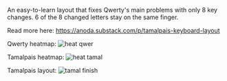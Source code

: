 An easy-to-learn layout that fixes Qwerty's main problems with only 8 key changes. 6 of the 8 changed letters stay on the same finger.

Read more here: https://anoda.substack.com/p/tamalpais-keyboard-layout

Qwerty heatmap:
![heat qwer](https://github.com/anoda9/Tamalpais/assets/3486897/4d0788ed-6330-4755-99ec-cb0933f1f193)

Tamalpais heatmap:
![heat tamal](https://github.com/anoda9/Tamalpais/assets/3486897/8dc3ea38-8ae8-4a2b-ae84-b921dec00fa6)

Tamalpais layout:
![tamal finish](https://github.com/anoda9/Tamalpais/assets/3486897/ea5af293-5586-4c28-9ad5-a26602b7e98e)

